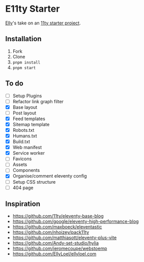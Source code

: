 # E11ty Starter

[Elly](https://ellyloel.com)'s take on an [11ty starter project](https://www.11ty.dev/docs/starter/).

## Installation

1. Fork
2. Clone
3. `pnpm install`
4. `pnpm start`

## To do

- [ ] Setup Plugins
- [ ] Refactor link graph filter
- [x] Base layout
- [ ] Post layout
- [x] Feed templates
- [x] Sitemap template
- [x] Robots.txt
- [x] Humans.txt
- [x] Build.txt
- [x] Web manifest
- [x] Service worker
- [ ] Favicons
- [ ] Assets
- [ ] Components
- [x] Organise/comment eleventy config
- [ ] Setup CSS structure
- [ ] 404 page

## Inspiration

- <https://github.com/11ty/eleventy-base-blog>
- <https://github.com/google/eleventy-high-performance-blog>
- <https://github.com/maxboeck/eleventastic>
- <https://github.com/nhoizey/pack11ty>
- <https://github.com/matthiasott/eleventy-plus-vite>
- <https://github.com/Andy-set-studio/hylia>
- <https://github.com/jeromecoupe/webstoemp>
- <https://github.com/EllyLoel/ellyloel.com>
